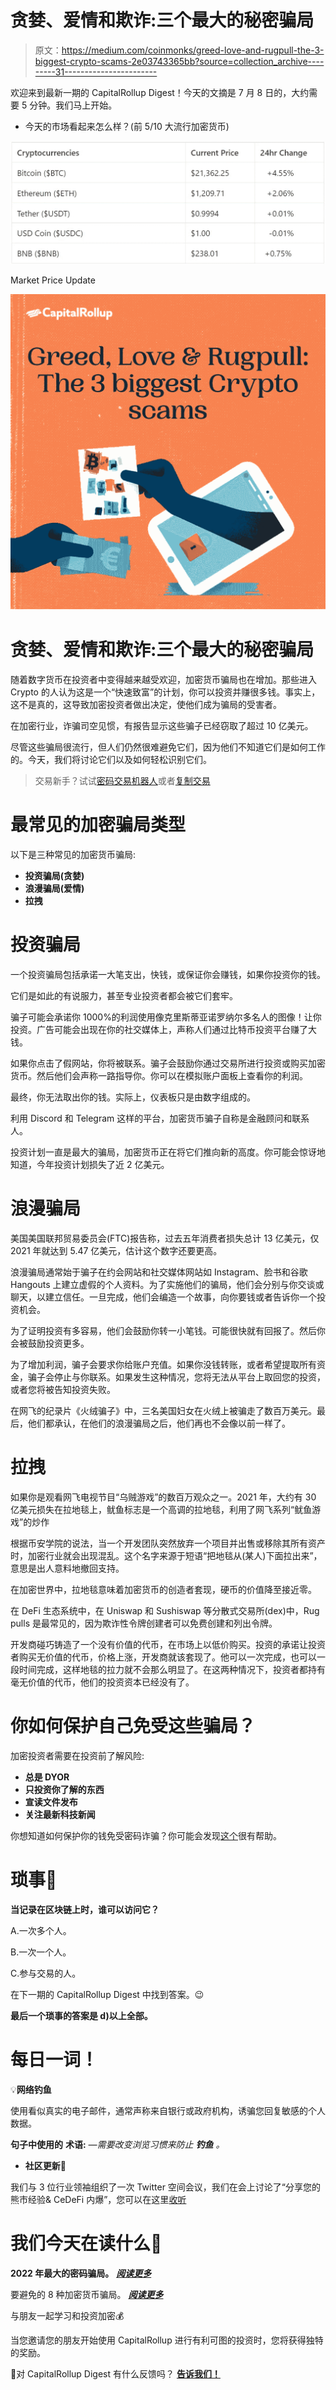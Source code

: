 # 贪婪、爱情和欺诈:三个最大的秘密骗局

> 原文：<https://medium.com/coinmonks/greed-love-and-rugpull-the-3-biggest-crypto-scams-2e03743365bb?source=collection_archive---------31----------------------->

欢迎来到最新一期的 CapitalRollup Digest！今天的文摘是 7 月 8 日的，大约需要 5 分钟。我们马上开始。

*   今天的市场看起来怎么样？(前 5/10 大流行加密货币)

![](img/ea20d04ce1a624f30f621deb00b78a08.png)

Market Price Update

![](img/5f7976bdfdd04a5bfb030231e7ada884.png)

# 贪婪、爱情和欺诈:三个最大的秘密骗局

随着数字货币在投资者中变得越来越受欢迎，加密货币骗局也在增加。那些进入 Crypto 的人认为这是一个“快速致富”的计划，你可以投资并赚很多钱。事实上，这不是真的，这导致加密投资者做出决定，使他们成为骗局的受害者。

在加密行业，诈骗司空见惯，有报告显示这些骗子已经窃取了超过 10 亿美元。

尽管这些骗局很流行，但人们仍然很难避免它们，因为他们不知道它们是如何工作的。今天，我们将讨论它们以及如何轻松识别它们。

> 交易新手？试试[密码交易机器人](/coinmonks/crypto-trading-bot-c2ffce8acb2a)或者[复制交易](/coinmonks/top-10-crypto-copy-trading-platforms-for-beginners-d0c37c7d698c)

# 最常见的加密骗局类型

以下是三种常见的加密货币骗局:

*   **投资骗局(贪婪)**
*   **浪漫骗局(爱情)**
*   **拉拽**

# 投资骗局

一个投资骗局包括承诺一大笔支出，快钱，或保证你会赚钱，如果你投资你的钱。

它们是如此的有说服力，甚至专业投资者都会被它们套牢。

骗子可能会承诺你 1000%的利润使用像克里斯蒂亚诺罗纳尔多名人的图像！让你投资。广告可能会出现在你的社交媒体上，声称人们通过比特币投资平台赚了大钱。

如果你点击了假网站，你将被联系。骗子会鼓励你通过交易所进行投资或购买加密货币。然后他们会声称一路指导你。你可以在模拟账户面板上查看你的利润。

最终，你无法取出你的钱。实际上，仪表板只是由数字组成的。

利用 Discord 和 Telegram 这样的平台，加密货币骗子自称是金融顾问和联系人。

投资计划一直是最大的骗局，加密货币正在将它们推向新的高度。你可能会惊讶地知道，今年投资计划损失了近 2 亿美元。

# 浪漫骗局

美国美国联邦贸易委员会(FTC)报告称，过去五年消费者损失总计 13 亿美元，仅 2021 年就达到 5.47 亿美元，估计这个数字还要更高。

浪漫骗局通常始于骗子在约会网站和社交媒体网站如 Instagram、脸书和谷歌 Hangouts 上建立虚假的个人资料。为了实施他们的骗局，他们会分别与你交谈或聊天，以建立信任。一旦完成，他们会编造一个故事，向你要钱或者告诉你一个投资机会。

为了证明投资有多容易，他们会鼓励你转一小笔钱。可能很快就有回报了。然后你会被鼓励投资更多。

为了增加利润，骗子会要求你给账户充值。如果你没钱转账，或者希望提取所有资金，骗子会停止与你联系。如果发生这种情况，您将无法从平台上取回您的投资，或者您将被告知投资失败。

在网飞的纪录片《火绒骗子》中，三名美国妇女在火绒上被骗走了数百万美元。最后，他们都承认，在他们的浪漫骗局之后，他们再也不会像以前一样了。

# 拉拽

如果你是观看网飞电视节目“乌贼游戏”的数百万观众之一。2021 年，大约有 30 亿美元损失在拉地毯上，鱿鱼标志是一个高调的拉地毯，利用了网飞系列“鱿鱼游戏”的炒作

根据币安学院的说法，当一个开发团队突然放弃一个项目并出售或移除其所有资产时，加密行业就会出现混乱。这个名字来源于短语“把地毯从(某人)下面拉出来”，意思是出人意料地撤回支持。

在加密世界中，拉地毯意味着加密货币的创造者套现，硬币的价值降至接近零。

在 DeFi 生态系统中，在 Uniswap 和 Sushiswap 等分散式交易所(dex)中，Rug pulls 是最常见的，因为欺诈性令牌创建者可以免费创建和列出令牌。

开发商碰巧铸造了一个没有价值的代币，在市场上以低价购买。投资的承诺让投资者购买无价值的代币，价格上涨，开发商就该套现了。他可以一次完成，也可以一段时间完成，这样地毯的拉力就不会那么明显了。在这两种情况下，投资者都持有毫无价值的代币，他们的投资资本已经没有了。

# 你如何保护自己免受这些骗局？

加密投资者需要在投资前了解风险:

*   **总是 DYOR**
*   **只投资你了解的东西**
*   **宣读文件发布**
*   **关注最新科技新闻**

你想知道如何保护你的钱免受密码诈骗？你可能会发现[这个](/coinmonks/how-to-protect-your-money-from-crypto-scams-5b6674011e51)很有帮助。

# 琐事🤔

**当记录在区块链上时，谁可以访问它？**

A.一次多个人。

B.一次一个人。

C.参与交易的人。

在下一期的 CapitalRollup Digest 中找到答案。😉

**最后一个琐事的答案是 d)以上全部。**

# 每日一词！

💡**网络钓鱼**

使用看似真实的电子邮件，通常声称来自银行或政府机构，诱骗您回复敏感的个人数据。

**句子中使用的** **术语:**
*—需要改变浏览习惯来防止* ***钓鱼*** *。*

*   **社区更新📢**

我们与 3 位行业领袖组织了一次 Twitter 空间会议，我们在会上讨论了“分享您的熊市经验& CeDeFi 内爆”，您可以在这里[收听](https://twitter.com/i/spaces/1YpKkZzakbNxj?s=20)

# 我们今天在读什么📰

**2022 年最大的密码骗局。** [***阅读更多***](https://mashable.com/article/biggest-crypto-scams-2022)

要避免的 8 种加密货币骗局。 [***阅读更多***](https://smallbiztrends.com/2022/06/cryptocurrency-scams.html)

与朋友一起学习和投资加密💰

当您邀请您的朋友开始使用 CapitalRollup 进行有利可图的投资时，您将获得独特的奖励。

💬对 CapitalRollup Digest 有什么反馈吗？ [**告诉我们！**](mailto:hi@capitalrollup.com)